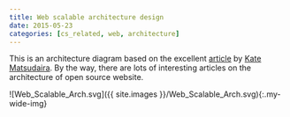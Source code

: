 ```yaml
---
title: Web scalable architecture design
date: 2015-05-23
categories: [cs_related, web, architecture]
---
```


This is an architecture diagram based on the excellent [article][1] by [Kate Matsudaira][2].
By the way, there are lots of interesting articles on the architecture of open source
website.

![Web_Scalable_Arch.svg]({{ site.images }}/Web_Scalable_Arch.svg){:.my-wide-img}

[1]: http://www.aosabook.org/en/distsys.html
[2]: http://katemats.com/
